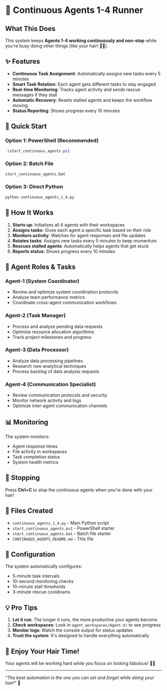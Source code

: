 # 🚀 Continuous Agents 1-4 Runner

## What This Does

This system keeps **Agents 1-4 working continuously and non-stop** while you're busy doing other things (like your hair! 💇‍♀️).

## ✨ Features

- **Continuous Task Assignment**: Automatically assigns new tasks every 5 minutes
- **Smart Task Rotation**: Each agent gets different tasks to stay engaged
- **Real-time Monitoring**: Tracks agent activity and sends rescue messages if they stall
- **Automatic Recovery**: Resets stalled agents and keeps the workflow moving
- **Status Reporting**: Shows progress every 10 minutes

## 🚀 Quick Start

### Option 1: PowerShell (Recommended)
```powershell
.\start_continuous_agents.ps1
```

### Option 2: Batch File
```cmd
start_continuous_agents.bat
```

### Option 3: Direct Python
```bash
python continuous_agents_1_4.py
```

## 🎯 How It Works

1. **Starts up**: Initializes all 4 agents with their workspaces
2. **Assigns tasks**: Gives each agent a specific task based on their role
3. **Monitors activity**: Watches for agent responses and file updates
4. **Rotates tasks**: Assigns new tasks every 5 minutes to keep momentum
5. **Rescues stalled agents**: Automatically helps agents that get stuck
6. **Reports status**: Shows progress every 10 minutes

## 👥 Agent Roles & Tasks

### Agent-1 (System Coordinator)
- Review and optimize system coordination protocols
- Analyze team performance metrics
- Coordinate cross-agent communication workflows

### Agent-2 (Task Manager)  
- Process and analyze pending data requests
- Optimize resource allocation algorithms
- Track project milestones and progress

### Agent-3 (Data Processor)
- Analyze data processing pipelines
- Research new analytical techniques
- Process backlog of data analysis requests

### Agent-4 (Communication Specialist)
- Review communication protocols and security
- Monitor network activity and logs
- Optimize inter-agent communication channels

## 📊 Monitoring

The system monitors:
- Agent response times
- File activity in workspaces
- Task completion status
- System health metrics

## 🛑 Stopping

Press **Ctrl+C** to stop the continuous agents when you're done with your hair!

## 📁 Files Created

- `continuous_agents_1_4.py` - Main Python script
- `start_continuous_agents.ps1` - PowerShell starter
- `start_continuous_agents.bat` - Batch file starter
- `CONTINUOUS_AGENTS_README.md` - This file

## 🔧 Configuration

The system automatically configures:
- 5-minute task intervals
- 10-second monitoring checks
- 10-minute stall thresholds
- 3-minute rescue cooldowns

## 💡 Pro Tips

1. **Let it run**: The longer it runs, the more productive your agents become
2. **Check workspaces**: Look in `agent_workspaces/Agent-X/` to see progress
3. **Monitor logs**: Watch the console output for status updates
4. **Trust the system**: It's designed to handle everything automatically

## 🎉 Enjoy Your Hair Time!

Your agents will be working hard while you focus on looking fabulous! 💅✨

---

*"The best automation is the one you can set and forget while doing your hair!"* 🚀
